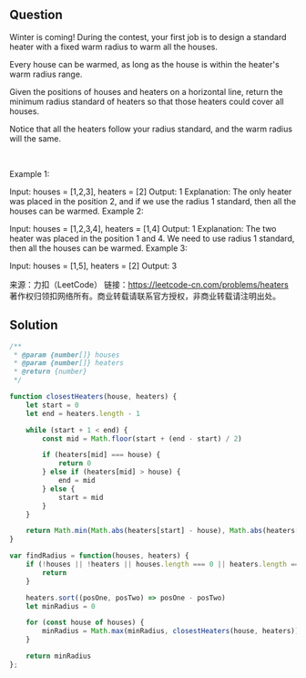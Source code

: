 ## Question
Winter is coming! During the contest, your first job is to design a standard heater with a fixed warm radius to warm all the houses.

Every house can be warmed, as long as the house is within the heater's warm radius range. 

Given the positions of houses and heaters on a horizontal line, return the minimum radius standard of heaters so that those heaters could cover all houses.

Notice that all the heaters follow your radius standard, and the warm radius will the same.

 

Example 1:

Input: houses = [1,2,3], heaters = [2]
Output: 1
Explanation: The only heater was placed in the position 2, and if we use the radius 1 standard, then all the houses can be warmed.
Example 2:

Input: houses = [1,2,3,4], heaters = [1,4]
Output: 1
Explanation: The two heater was placed in the position 1 and 4. We need to use radius 1 standard, then all the houses can be warmed.
Example 3:

Input: houses = [1,5], heaters = [2]
Output: 3

来源：力扣（LeetCode）
链接：https://leetcode-cn.com/problems/heaters
著作权归领扣网络所有。商业转载请联系官方授权，非商业转载请注明出处。

## Solution
```javascript
/**
 * @param {number[]} houses
 * @param {number[]} heaters
 * @return {number}
 */

function closestHeaters(house, heaters) {
    let start = 0
    let end = heaters.length - 1

    while (start + 1 < end) {
        const mid = Math.floor(start + (end - start) / 2)

        if (heaters[mid] === house) {
            return 0
        } else if (heaters[mid] > house) {
            end = mid
        } else {
            start = mid
        }
    }

    return Math.min(Math.abs(heaters[start] - house), Math.abs(heaters[end] - house))
}

var findRadius = function(houses, heaters) {
    if (!houses || !heaters || houses.length === 0 || heaters.length === 0) {
        return
    }

    heaters.sort((posOne, posTwo) => posOne - posTwo)
    let minRadius = 0

    for (const house of houses) {
        minRadius = Math.max(minRadius, closestHeaters(house, heaters))
    }

    return minRadius
};
```